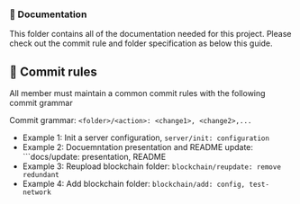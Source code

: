 ### 📘 Documentation

This folder contains all of the documentation needed for this project. Please check out the commit rule and folder specification as below this guide.

## 🤚 Commit rules

All member must maintain a common commit rules with the following commit grammar

Commit grammar: ```<folder>/<action>: <change1>, <change2>,...```
* Example 1: Init a server configuration, ```server/init: configuration```
* Example 2: Docuemntation presentation and README update: ```docs/update: presentation, README
* Example 3: Reupload blockchain folder: ```blockchain/reupdate: remove redundant```
* Example 4: Add blockchain folder: ```blockchain/add: config, test-network```

